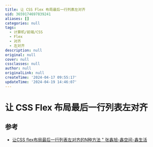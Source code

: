 ```yaml
---
title: 让 CSS Flex 布局最后一行列表左对齐
uid: 3659174697839241
aliases: []
categories: null
tags:
  - 计算机/前端/CSS
  - Flex
  - 对齐
  - 左对齐
description: null
original: null
cover: null
cssclasses: null
author: null
originalLink: null
createTime: '2024-04-17 09:55:17'
updateTime: '2024-04-19 14:46:07'
---
```


# 让 CSS Flex 布局最后一行列表左对齐

## 参考

- [让CSS flex布局最后一行列表左对齐的N种方法 " 张鑫旭-鑫空间-鑫生活](https://www.zhangxinxu.com/wordpress/2019/08/css-flex-last-align/)
